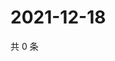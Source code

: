# 2021-12-18

共 0 条

<!-- BEGIN WEIBO -->
<!-- 最后更新时间 Sat Dec 18 2021 02:17:35 GMT+0800 (China Standard Time) -->

<!-- END WEIBO -->
